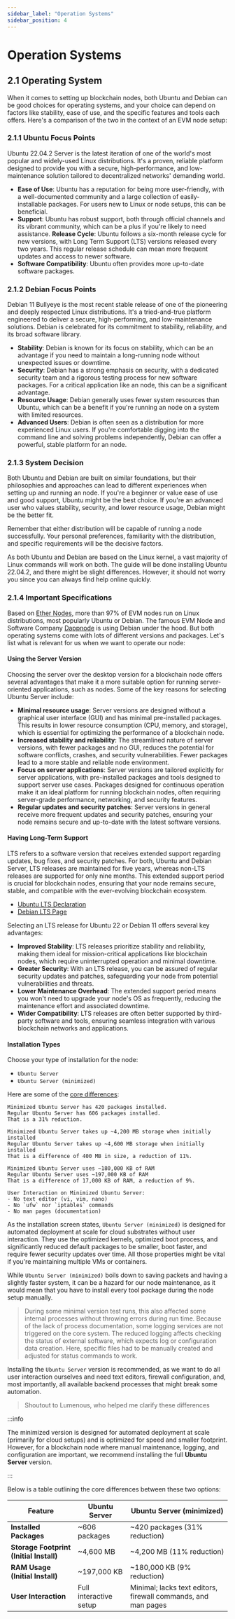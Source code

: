 ```yaml
---
sidebar_label: "Operation Systems"
sidebar_position: 4
---
```


# Operation Systems

## 2.1 Operating System

When it comes to setting up blockchain nodes, both Ubuntu and Debian can be good choices for operating systems, and your choice can depend on factors like stability, ease of use, and the specific features and tools each offers. Here's a comparison of the two in the context of an EVM node setup:

### 2.1.1 Ubuntu Focus Points

Ubuntu 22.04.2 Server is the latest iteration of one of the world's most popular and widely-used Linux distributions. It's a proven, reliable platform designed to provide you with a secure, high-performance, and low-maintenance solution tailored to decentralized networks' demanding world.

- **Ease of Use**: Ubuntu has a reputation for being more user-friendly, with a well-documented community and a large collection of easily-installable packages. For users new to Linux or node setups, this can be beneficial.
- **Support**: Ubuntu has robust support, both through official channels and its vibrant community, which can be a plus if you're likely to need assistance.
  **Release Cycle**: Ubuntu follows a six-month release cycle for new versions, with Long Term Support (LTS) versions released every two years. This regular release schedule can mean more frequent updates and access to newer software.
- **Software Compatibility**: Ubuntu often provides more up-to-date software packages.

### 2.1.2 Debian Focus Points

Debian 11 Bullyeye is the most recent stable release of one of the pioneering and deeply respected Linux distributions. It's a tried-and-true platform engineered to deliver a secure, high-performing, and low-maintenance solutions. Debian is celebrated for its commitment to stability, reliability, and its broad software library.

- **Stability**: Debian is known for its focus on stability, which can be an advantage if you need to maintain a long-running node without unexpected issues or downtime.
- **Security**: Debian has a strong emphasis on security, with a dedicated security team and a rigorous testing process for new software packages. For a critical application like an node, this can be a significant advantage.
- **Resource Usage**: Debian generally uses fewer system resources than Ubuntu, which can be a benefit if you're running an node on a system with limited resources.
- **Advanced Users**: Debian is often seen as a distribution for more experienced Linux users. If you're comfortable digging into the command line and solving problems independently, Debian can offer a powerful, stable platform for an node.

### 2.1.3 System Decision

Both Ubuntu and Debian are built on similar foundations, but their philosophies and approaches can lead to different experiences when setting up and running an node. If you're a beginner or value ease of use and good support, Ubuntu might be the best choice. If you're an advanced user who values stability, security, and lower resource usage, Debian might be the better fit.

Remember that either distribution will be capable of running a node successfully. Your personal preferences, familiarity with the distribution, and specific requirements will be the decisive factors.

As both Ubuntu and Debian are based on the Linux kernel, a vast majority of Linux commands will work on both. The guide will be done installing Ubuntu 22.04.2, and there might be slight differences. However, it should not worry you since you can always find help online quickly.

### 2.1.4 Important Specifications

Based on [Ether Nodes](https://www.ethernodes.org/os), more than 97% of EVM nodes run on Linux distributions, most popularly Ubuntu or Debian. The famous EVM Node and Software Company [Dappnode](https://dappnode.com/) is using Debian under the hood. But both operating systems come with lots of different versions and packages. Let's list what is relevant for us when we want to operate our node:

#### Using the Server Version

Choosing the server over the desktop version for a blockchain node offers several advantages that make it a more suitable option for running server-oriented applications, such as nodes. Some of the key reasons for selecting Ubuntu Server include:

- **Minimal resource usage**: Server versions are designed without a graphical user interface (GUI) and has minimal pre-installed packages. This results in lower resource consumption (CPU, memory, and storage), which is essential for optimizing the performance of a blockchain node.
- **Increased stability and reliability**: The streamlined nature of server versions, with fewer packages and no GUI, reduces the potential for software conflicts, crashes, and security vulnerabilities. Fewer packages lead to a more stable and reliable node environment.
- **Focus on server applications**: Server versions are tailored explicitly for server applications, with pre-installed packages and tools designed to support server use cases. Packages designed for continuous operation make it an ideal platform for running blockchain nodes, often requiring server-grade performance, networking, and security features.
- **Regular updates and security patches**: Server versions in general receive more frequent updates and security patches, ensuring your node remains secure and up-to-date with the latest software versions.

#### Having Long-Term Support

LTS refers to a software version that receives extended support regarding updates, bug fixes, and security patches. For both, Ubuntu and Debian Server, LTS releases are maintained for five years, whereas non-LTS releases are supported for only nine months. This extended support period is crucial for blockchain nodes, ensuring that your node remains secure, stable, and compatible with the ever-evolving blockchain ecosystem.

- [Ubuntu LTS Declaration](https://wiki.ubuntuusers.de/Long_Term_Support/)
- [Debian LTS Page](https://wiki.debian.org/LTS)

Selecting an LTS release for Ubuntu 22 or Debian 11 offers several key advantages:

- **Improved Stability**: LTS releases prioritize stability and reliability, making them ideal for mission-critical applications like blockchain nodes, which require uninterrupted operation and minimal downtime.
- **Greater Security**: With an LTS release, you can be assured of regular security updates and patches, safeguarding your node from potential vulnerabilities and threats.
- **Lower Maintenance Overhead**: The extended support period means you won't need to upgrade your node's OS as frequently, reducing the maintenance effort and associated downtime.
- **Wider Compatibility**: LTS releases are often better supported by third-party software and tools, ensuring seamless integration with various blockchain networks and applications.

#### Installation Types

<!--TODO: reorg and rewrite-->

Choose your type of installation for the node:

- `Ubuntu Server`
- `Ubuntu Server (minimized)`

Here are some of the [core differences](https://ubuntuforums.org/showthread.php?t=2474104):

```text
Minimized Ubuntu Server has 420 packages installed.
Regular Ubuntu Server has 606 packages installed.
That is a 31% reduction.

Minimized Ubuntu Server takes up ~4,200 MB storage when initially installed
Regular Ubuntu Server takes up ~4,600 MB storage when initially installed
That is a difference of 400 MB in size, a reduction of 11%.

Minimized Ubuntu Server uses ~180,000 KB of RAM
Regular Ubuntu Server uses ~197,000 KB of RAM
That is a difference of 17,000 KB of RAM, a reduction of 9%.

User Interaction on Minimized Ubuntu Server:
- No text editor (vi, vim, nano)
- No `ufw` nor `iptables` commands
- No man pages (documentation)
```

As the installation screen states, `Ubuntu Server (minimized)` is designed for automated deployment at scale for cloud substrates without user interaction. They use the optimized kernels, optimized boot process, and significantly reduced default packages to be smaller, boot faster, and require fewer security updates over time. All those properties might be vital if you're maintaining multiple VMs or containers.

While `Ubuntu Server (minimized)` boils down to saving packets and having a slightly faster system, it can be a hazard for our node maintenance, as it would mean that you have to install every tool package during the node setup manually.

> During some minimal version test runs, this also affected some internal processes without throwing errors during run time. Because of the lack of process documentation, some logging services are not triggered on the core system. The reduced logging affects checking the status of external software, which expects log or configuration data creation. Here, specific files had to be manually created and adjusted for status commands to work.

Installing the `Ubuntu Server` version is recommended, as we want to do all user interaction ourselves and need text editors, firewall configuration, and, most importantly, all available backend processes that might break some automation.

> Shoutout to Lumenous, who helped me clarify these differences

:::info

The minimized version is designed for automated deployment at scale (primarily for cloud setups) and is optimized for speed and smaller footprint. However, for a blockchain node where manual maintenance, logging, and configuration are important, we recommend installing the full **Ubuntu Server** version.

:::

Below is a table outlining the core differences between these two options:

| Feature                                 | Ubuntu Server          | Ubuntu Server (minimized)                                     |
| --------------------------------------- | ---------------------- | ------------------------------------------------------------- |
| **Installed Packages**                  | ~606 packages          | ~420 packages (31% reduction)                                 |
| **Storage Footprint (Initial Install)** | ~4,600 MB              | ~4,200 MB (11% reduction)                                     |
| **RAM Usage (Initial Install)**         | ~197,000 KB            | ~180,000 KB (9% reduction)                                    |
| **User Interaction**                    | Full interactive setup | Minimal; lacks text editors, firewall commands, and man pages |
